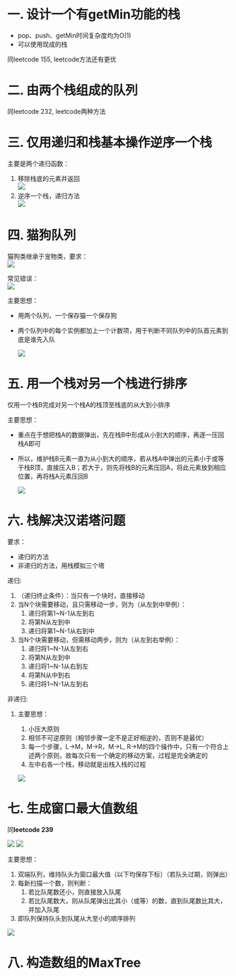 # 一. 设计一个有getMin功能的栈

- pop、push、getMin时间复杂度均为O(1)
- 可以使用现成的栈

同leetcode 155, leetcode方法还有更优

# 二. 由两个栈组成的队列

同leetcode 232, leetcode两种方法

# 三. 仅用递归和栈基本操作逆序一个栈

主要是两个递归函数：
1. 移除栈底的元素并返回				
	![](1-1.jpg)
2. 逆序一个栈，递归方法				
	![](1-2.jpg)

# 四. 猫狗队列

猫狗类继承于宠物类，要求：			
	![](1-3.jpg)

常见错误：				
	![](1-4.jpg)

主要思想：
- 用两个队列，一个保存猫一个保存狗
- 两个队列中的每个实例都加上一个计数项，用于判断不同队列中的队首元素到底是谁先入队

	![](1-5.jpg)

# 五. 用一个栈对另一个栈进行排序

仅用一个栈B完成对另一个栈A的栈顶至栈底的从大到小排序

主要思想：
- 重点在于想把栈A的数据弹出，先在栈B中形成从小到大的顺序，再逐一压回栈A即可
- 所以，维护栈B元素一直为从小到大的顺序，若从栈A中弹出的元素小于或等于栈B顶，直接压入B；若大于，则先将栈B的元素压回A，将此元素放到相应位置，再将栈A元素压回B

	![](1-6.jpg)

# 六. 栈解决汉诺塔问题

要求：
- 递归的方法
- 非递归的方法，用栈模拟三个塔

递归:
1. （递归终止条件）：当只有一个块时，直接移动
2. 当N个块需要移动，且只需移动一步，则为（从左到中举例）：
	1. 递归将第1~N-1从左到右
	2. 将第N从左到中
	3. 递归将第1~N-1从右到中
3. 当N个块需要移动，但需移动两步，则为（从左到右举例）：
	1. 递归将1~N-1从左到右
	2. 将第N从左到中
	3. 递归将1~N-1从右到左
	4. 将第N从中到右
	5. 递归将1~N-1从左到右

非递归:
1. 主要思想：
	1. 小压大原则
	2. 相邻不可逆原则（相邻步骤一定不是正好相逆的，否则不是最优）
	3. 每一个步骤，L->M，M->R，M->L, R->M的四个操作中，只有一个符合上述两个原则，故每次只有一个确定的移动方案，过程是完全确定的
	4. 左中右各一个栈，移动就是出栈入栈的过程

	![](1-7.jpg)

# 七. 生成窗口最大值数组

同**leetcode 239**

![](1-8.jpg)
![](1-9.jpg)

主要思想：
1. 双端队列，维持队头为窗口最大值（以下均保存下标）（若队头过期，则弹出）
2. 每新扫描一个数，则判断：
	1. 若比队尾数还小，则直接放入队尾
	2. 若比队尾数大，则从队尾弹出比其小（或等）的数，直到队尾数比其大，并加入队尾
3. 即队列保持队头到队尾从大至小的顺序排列 

![](1-10.jpg)

# 八. 构造数组的MaxTree

